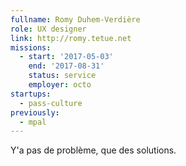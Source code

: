 ```yaml
---
fullname: Romy Duhem-Verdière
role: UX designer
link: http://romy.tetue.net
missions:
  - start: '2017-05-03'
    end: '2017-08-31'
    status: service
    employer: octo
startups:
  - pass-culture
previously:
  - mpal
---
```


Y'a pas de problème, que des solutions.
